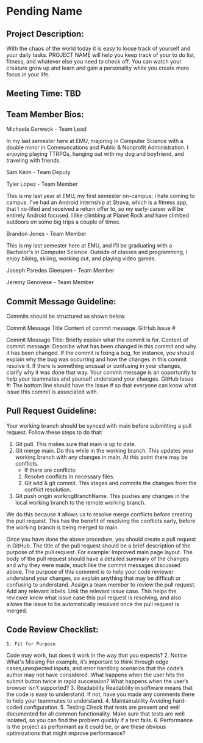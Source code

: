 
# Pending Name

## Project Description:
With the chaos of the world today it is easy to loose track of yourself and your daily tasks. PROJECT NAME will help you keep track of your to do list, fitness, and whatever else you need to check off. You can watch your creature grow up and learn and gain a personality while you create more focus in your life. 

## Meeting Time: TBD

## Team Member Bios:

Michaela Gerweck - Team Lead

In my last semester here at EMU, majoring in Computer Science with a double minor in Communcations and Public & Nonprofit Administration. I enjoying playing TTRPGs, hanging out with my dog and boyfriend, and traveling with friends. 

Sam Keim - Team Deputy

Tyler Lopez - Team Member

This is my last year at EMU, my first semester on-campus; I hate coming to campus. I've had an Android internship at Strava, which is a fitness app, that I no-lifed and received a return offer to, so my early-career will be entirely Android focused.
I like climbing at Planet Rock and have climbed outdoors on some big trips a couple of times.
 	
Brandon Jones - Team Member

This is my last semester here at EMU, and I'll be graduating with a Bachelor's in Computer Science. Outside of classes and programming, I enjoy biking, skiiing, working out, and playing video games.
	
Joseph Paredes Gleespen - Team Member

Jeremy Genovese - Team Member


## Commit Message Guideline:
Commits should be structured as shown below.

Commit Message Title
Content of commit message. 
GitHub Issue #

Commit Message Title: Briefly explain what the commit is for.
Content of commit message: Describe what has been changed in this commit and why it has been changed. If the commit is fixing a bug, for instance, you should explain why the bug was occurring and how the changes in this commit resolve it. If there is something unusual or confusing in your changes, clarify why it was done that way. Your commit message is an opportunity to help your teammates and yourself understand your changes.
GitHub Issue #: The bottom line should have the Issue # so that everyone can know what issue this commit is associated with.

## Pull Request Guideline:
Your working branch should be synced with main before submitting a pull request. Follow these steps to do that:

1. Git pull. This makes sure that main is up to date.
2. Git merge main. Do this while in the working branch. This updates your working branch with any changes in main. At this point there may be conflicts.
    - If there are conflicts:
    1. Resolve conflicts in necessary files.
    2. Git add & git commit. This stages and commits the changes from the conflict resolution.
3. Git push origin workingBranchName. This pushes any changes in the local working branch to the remote working branch.

We do this because it allows us to resolve merge conflicts before creating the pull request. This has the benefit of resolving the conflicts early, before the working branch is being merged to main.

Once you have done the above procedure, you should create a pull request in GitHub. The title of the pull request should be a brief description of the purpose of the pull request. For example: Improved main page layout. The body of the pull request should have a detailed summary of the changes and why they were made, much like the commit messages discussed above. The purpose of this comment is to help your code reviewer understand your changes, so explain anything that may be difficult or confusing to understand. Assign a team member to review the pull request. Add any relevant labels. Link the relevant issue case. This helps the reviewer know what issue case this pull request is resolving, and also allows the issue to be automatically resolved once the pull request is merged.

## Code Review Checklist:
	1. Fit for Purpose
Code may work, but does it work in the way that you expects?
2. Notice What's Missing
For example, it’s important to think through edge cases,unexpected inputs, and error handling scenarios that the code’s author may not have considered.  What happens when the user hits the submit button twice in rapid succession? What happens when the user’s browser isn’t supported?
3. Readability
Readability in software means that the code is easy to understand. If not, have you made any comments there to help your teammates to understand.
4. Maintainability
    	Avoiding hard-coded configuration. 
5. Testing
Check that tests are present and well documented for all common functionality. 
Make sure that tests are well isolated, so you can find the problem quickly if a test fails. 
6. Performance
Is the project as performant as it could be, or are these obvious optimizations that might improve performance?
